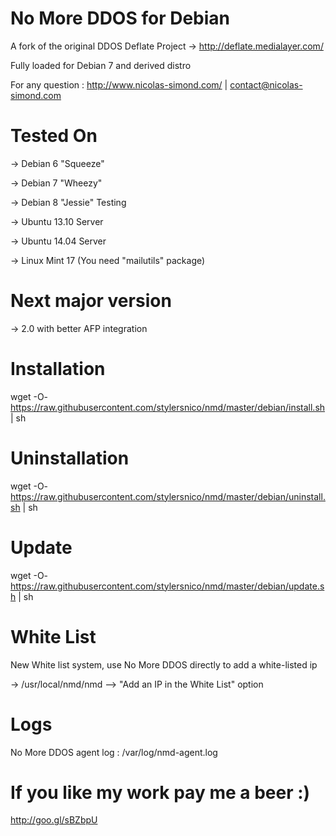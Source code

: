 No More DDOS for Debian
=======================

A fork of the original DDOS Deflate Project -> http://deflate.medialayer.com/

Fully loaded for Debian 7 and derived distro

For any question : http://www.nicolas-simond.com/ | contact@nicolas-simond.com


Tested On
=========

-> Debian 6 "Squeeze"

-> Debian 7 "Wheezy"

-> Debian 8 "Jessie" Testing

-> Ubuntu 13.10 Server

-> Ubuntu 14.04 Server

-> Linux Mint 17 (You need "mailutils" package)


Next major version
==================

-> 2.0 with better AFP integration


Installation
============

wget -O- https://raw.githubusercontent.com/stylersnico/nmd/master/debian/install.sh | sh



Uninstallation
==============

wget -O- https://raw.githubusercontent.com/stylersnico/nmd/master/debian/uninstall.sh | sh




Update
======

wget -O- https://raw.githubusercontent.com/stylersnico/nmd/master/debian/update.sh | sh



White List
==========

New White list system, use No More DDOS directly to add a white-listed ip

-> /usr/local/nmd/nmd  -->  "Add an IP in the White List" option



Logs
====

No More DDOS agent log : /var/log/nmd-agent.log



If you like my work pay me a beer :)
====================================

http://goo.gl/sBZbpU
